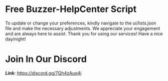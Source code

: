 # Free Buzzer-HelpCenter Script
To update or change your preferences, kindly navigate to the ui/lists.json file and make the necessary adjustments. We appreciate your engagement and are always here to assist. Thank you for using our services! Have a nice day/night!

# Join In Our Discord 
<em><strong>Link:</strong></em> https://discord.gg/7Qh4zAuq4j
